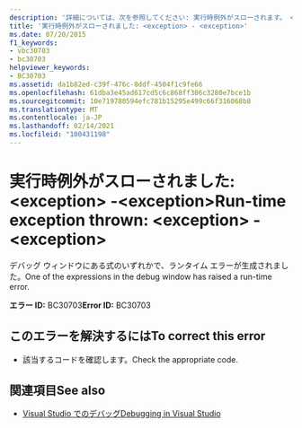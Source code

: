 ```yaml
---
description: '詳細については、次を参照してください: 実行時例外がスローされます。 <exception> - <exception>'
title: '実行時例外がスローされました: <exception> - <exception>'
ms.date: 07/20/2015
f1_keywords:
- vbc30703
- bc30703
helpviewer_keywords:
- BC30703
ms.assetid: da1b82ed-c39f-476c-8ddf-4504f1c9fe66
ms.openlocfilehash: 61dba3e45ad617cd5c6c868ff306c3280e7bce1b
ms.sourcegitcommit: 10e719780594efc781b15295e499c66f316068b8
ms.translationtype: MT
ms.contentlocale: ja-JP
ms.lasthandoff: 02/14/2021
ms.locfileid: "100431198"
---
```

# <a name="run-time-exception-thrown-exception---exception"></a><span data-ttu-id="ccbb9-103">実行時例外がスローされました: \<exception> -\<exception></span><span class="sxs-lookup"><span data-stu-id="ccbb9-103">Run-time exception thrown: \<exception> - \<exception></span></span>

<span data-ttu-id="ccbb9-104">デバッグ ウィンドウにある式のいずれかで、ランタイム エラーが生成されました。</span><span class="sxs-lookup"><span data-stu-id="ccbb9-104">One of the expressions in the debug window has raised a run-time error.</span></span>  
  
 <span data-ttu-id="ccbb9-105">**エラー ID:** BC30703</span><span class="sxs-lookup"><span data-stu-id="ccbb9-105">**Error ID:** BC30703</span></span>  
  
## <a name="to-correct-this-error"></a><span data-ttu-id="ccbb9-106">このエラーを解決するには</span><span class="sxs-lookup"><span data-stu-id="ccbb9-106">To correct this error</span></span>  
  
- <span data-ttu-id="ccbb9-107">該当するコードを確認します。</span><span class="sxs-lookup"><span data-stu-id="ccbb9-107">Check the appropriate code.</span></span>  
  
## <a name="see-also"></a><span data-ttu-id="ccbb9-108">関連項目</span><span class="sxs-lookup"><span data-stu-id="ccbb9-108">See also</span></span>

- [<span data-ttu-id="ccbb9-109">Visual Studio でのデバッグ</span><span class="sxs-lookup"><span data-stu-id="ccbb9-109">Debugging in Visual Studio</span></span>](/visualstudio/debugger/debugger-feature-tour)
